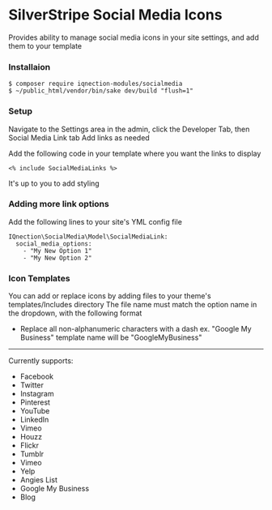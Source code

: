 # SilverStripe Social Media Icons

Provides ability to manage social media icons in your site settings, and add them to your template

### Installaion
```
$ composer require iqnection-modules/socialmedia
$ ~/public_html/vendor/bin/sake dev/build "flush=1"
```

### Setup
Navigate to the Settings area in the admin, click the Developer Tab, then Social Media Link tab
Add links as needed

Add the following code in your template where you want the links to display
```
<% include SocialMediaLinks %>
```

It's up to you to add styling

### Adding more link options
Add the following lines to your site's YML config file
```
IQnection\SocialMedia\Model\SocialMediaLink:
  social_media_options:
    - "My New Option 1"
    - "My New Option 2"
```

### Icon Templates
You can add or replace icons by adding files to your theme's templates/Includes directory
The file name must match the option name in the dropdown, with the following format
* Replace all non-alphanumeric characters with a dash
ex. "Google My Business" template name will be "GoogleMyBusiness"

---
Currently supports:
- Facebook
- Twitter
- Instagram
- Pinterest
- YouTube
- LinkedIn
- Vimeo
- Houzz
- Flickr
- Tumblr
- Vimeo
- Yelp
- Angies List
- Google My Business
- Blog